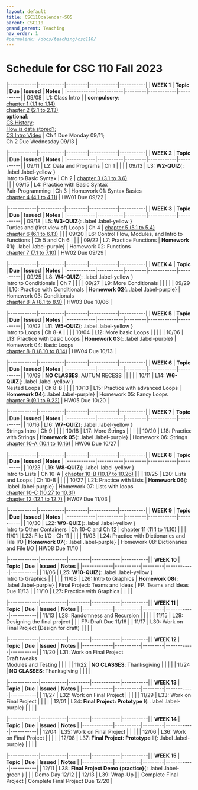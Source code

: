 ```yaml
---
layout: default
title: CSC110calendar-S05
parent: CSC110
grand_parent: Teaching
nav_order: 1
#permalink: /docs/teaching/csc110/
---
```



# Schedule for CSC 110 Fall 2023



|------------|-----------|---------|------------|-----------|
| **WEEK 1** | **Topic** | **Due** | **Issued** | **Notes** |
|------------|-----------|---------|------------|-----------|
| 09/08      | L1: Class Intro  |      | **compulsory**:<br>[chapter 1 (1.1 to 1.14)](https://runestone.academy/ns/books/published/thinkcspy/index.html)<br>[chapter 2 (2.1 to 2.13)](https://runestone.academy/ns/books/published/thinkcspy/index.html)<br>**optional**:<br>[CS History](historyOfComputing.html);<br>[How is data stored?](dataStorage.html);<br><a href="https://youtu.be/O5nskjZ_GoI" target="_blank">CS Intro Video</a> |  Ch 1 Due Monday 09/11;<br>Ch 2 Due Wednesday 09/13 |



|------------|-----------|---------|------------|-----------|
| **WEEK 2** | **Topic** | **Due** | **Issued** | **Notes** |
|------------|-----------|---------|------------|-----------|
| 09/11      | L2: Data and Programs  | Ch 1 |  |      |
| 09/13      | L3: **W2-QUIZ**{: .label .label-yellow }<br>Intro to Basic Syntax   | Ch 2 | [chapter 3 (3.1 to 3.6)](https://runestone.academy/ns/books/published/thinkcspy/index.html)<br> |      |
| 09/15      | L4: Practice with Basic Syntax <br> Pair-Programming  |   Ch 3   | Homework 01: Syntax Basics<br>[chapter 4 (4.1 to 4.11)](https://runestone.academy/ns/books/published/thinkcspy/index.html)  | HW01 Due 09/22   |



|------------|-----------|---------|------------|-----------|
| **WEEK 3** | **Topic** | **Due** | **Issued** | **Notes** |
|------------|-----------|---------|------------|-----------|
| 09/18      | L5: **W3-QUIZ**{: .label .label-yellow }<br>Turtles and (first view of) Loops | Ch 4  | [chapter 5 (5.1 to 5.4)](https://runestone.academy/ns/books/published/thinkcspy/index.html)<br>[chapter 6 (6.1 to 6.13)](https://runestone.academy/ns/books/published/thinkcspy/index.html) |    |
| 09/20      | L6: Control Flow, Modules, and Intro to Functions  |  Ch 5 and Ch 6   |     |    |
| 09/22      | L7: Practice Functions | **Homework 01**{: .label .label-purple}  | Homework 02: Functions<br>[chapter 7 (7.1 to 7.10)](https://runestone.academy/ns/books/published/thinkcspy/index.html)  | HW02 Due 09/29  |



|------------|-----------|---------|------------|-----------|
| **WEEK 4** | **Topic** | **Due** | **Issued** | **Notes** |
|------------|-----------|---------|------------|-----------|
| 09/25      | L8: **W4-QUIZ**{: .label .label-yellow }<br>Intro to Conditionals  | Ch 7   |    |     |
| 09/27      | L9: More Conditionals  |     |      |     |
| 09/29      | L10: Practice with Conditionals  | **Homework 02**{: .label .label-purple} | Homework 03: Conditionals<br>[chapter 8-A (8.1 to 8.9)](https://runestone.academy/ns/books/published/thinkcspy/index.html)  | HW03 Due 10/06   |



|------------|-----------|---------|------------|-----------|
| **WEEK 5** | **Topic** | **Due** | **Issued** | **Notes** |
|------------|-----------|---------|------------|-----------|
| 10/02      | L11: **W5-QUIZ**{: .label .label-yellow }<br>Intro to Loops	| Ch 8-A   |     |     |
| 10/04      | L12: More basic Loops      |    |    |    |
| 10/06      | L13: Practice with basic Loops    |  **Homework 03**{: .label .label-purple} | Homework 04:  Basic Loops<br>[chapter 8-B (8.10 to 8.14)](https://runestone.academy/ns/books/published/thinkcspy/index.html)     | HW04 Due 10/13   |



|------------|-----------|---------|------------|-----------|
| **WEEK 6** | **Topic** | **Due** | **Issued** | **Notes** |
|------------|-----------|---------|------------|-----------|
| 10/09      | **NO CLASSES**: AUTUM RECESS |  |  |  |
| 10/11      | L14: **W6-QUIZ**{: .label .label-yellow }<br>Nested Loops  |  Ch 8-B   |       |      |
| 10/13      | L15: Practice with advanced Loops | **Homework 04**{: .label .label-purple} | Homework 05: Fancy Loops<br>[chapter 9 (9.1 to 9.22)](https://runestone.academy/ns/books/published/thinkcspy/index.html) | HW05 Due 10/20 |



|------------|-----------|---------|------------|-----------|
| **WEEK 7** | **Topic** | **Due** | **Issued** | **Notes** |
|------------|-----------|---------|------------|-----------|
| 10/16      | L16: **W7-QUIZ**{: .label .label-yellow }<br>Strings Intro  |  Ch 9  |    |    |
| 10/18      | L17: More Strings  |    |    |     |
| 10/20      | L18: Practice with Strings    | **Homework 05**{: .label .label-purple}  | Homework 06: Strings<br>[chapter 10-A (10.1 to 10.16)](https://runestone.academy/ns/books/published/thinkcspy/index.html) | HW06 Due 10/27     |



|------------|-----------|---------|------------|-----------|
| **WEEK 8** | **Topic** | **Due** | **Issued** | **Notes** |
|------------|-----------|---------|------------|-----------|
| 10/23      | L19: **W8-QUIZ**{: .label .label-yellow }<br>Intro to Lists        | Ch 10-A | [chapter 10-B (10.17 to 10.26)](https://runestone.academy/ns/books/published/thinkcspy/index.html)  |      |
| 10/25      | L20: Lists and Loops       |  Ch 10-B   |            |      |
| 10/27      | L21: Practice with Lists   | **Homework 06**{: .label .label-purple} | Homework 07: Lists with loops<br>[chapter 10-C (10.27 to 10.31)](https://runestone.academy/ns/books/published/thinkcspy/index.html)<br>[chapter 12 (12.1 to 12.7)](https://runestone.academy/ns/books/published/thinkcspy/index.html)  | HW07 Due 11/03     |



|------------|-----------|---------|------------|-----------|
| **WEEK 9** | **Topic** | **Due** | **Issued** | **Notes** |
|------------|-----------|---------|------------|-----------|
| 10/30      | L22: **W9-QUIZ**{: .label .label-yellow }<br>Intro to Other Containers |  Ch 10-C and Ch 12 |  [chapter 11 (11.1 to 11.10)](https://runestone.academy/ns/books/published/thinkcspy/index.html) |       |
| 11/01      | L23: File I/O  |  Ch 11  |     |     |
| 11/03      | L24: Practice with Dictionaries and File I/O   | **Homework 07**{: .label .label-purple}  | Homework 08: Dictionaries and File I/O  | HW08 Due 11/10  |



|-------------|-----------|---------|------------|-----------|
| **WEEK 10** | **Topic** | **Due** | **Issued** | **Notes** |
|-------------|-----------|---------|------------|-----------|
| 11/06       | L25: **W10-QUIZ**{: .label .label-yellow }<br>Intro to Graphics  |   |   |   |
| 11/08       | L26: Intro to Graphics | **Homework 08**{: .label .label-purple}  | Final Project: Teams and Ideas | FP: Teams and Ideas Due 11/13 |
| 11/10       | L27: Practice with Graphics |   |   |    |




|-------------|-----------|---------|------------|-----------|
| **WEEK 11** | **Topic** | **Due** | **Issued** | **Notes** |
|-------------|-----------|---------|------------|-----------|
| 11/13       | L28: Randomness and Recursion |   |    |    |
| 11/15       | L29: Designing the final project  |   |  | FP: Draft Due 11/16 |
| 11/17       | L30: Work on Final Project (Design for draft) |   |    |    |

<!-- **FP: Teams and Ideas**{: .label .label-purple} -->


|-------------|-----------|---------|------------|-----------|
| **WEEK 12** | **Topic** | **Due** | **Issued** | **Notes** |
|-------------|-----------|---------|------------|-----------|
| 11/20       | L31: Work on Final Project<br>Draft tweaks<br>Modules and Testing  |  |  |  |
| 11/22       | **NO CLASSES**:  Thanksgiving  |     |     |     |
| 11/24       | **NO CLASSES**:  Thanksgiving  |     |     |     |

<!-- **Final Project: Draft**{: .label .label-purple} -->

|-------------|-----------|---------|------------|-----------|
| **WEEK 13** | **Topic** | **Due** | **Issued** | **Notes** |
|-------------|-----------|---------|------------|-----------|
| 11/27       | L32: Work on Final Project  |  |  |  |
| 11/29       | L33: Work on Final Project  |     |     |     |
| 12/01       | L34: **Final Project: Prototype I**{: .label .label-purple}  |     |     |     | 

<!-- **Final Project: Functions and Tests**{: .label .label-purple} -->


|-------------|-----------|---------|------------|-----------|
| **WEEK 14** | **Topic** | **Due** | **Issued** | **Notes** |
|-------------|-----------|---------|------------|-----------|
| 12/04       | L35: Work on Final Project  |     |     |     |
| 12/06       | L36: Work on Final Project  |     |     |     |
| 12/08       | L37: **Final Project: Prototype II**{: .label .label-purple}   |      |  |  |

<!-- | 12/06       | L36: **Final Exam**{: .label .label-yellow }  |     |     |     | -->

|-------------|-----------|---------|------------|-----------|
| **WEEK 15** | **Topic** | **Due** | **Issued** | **Notes** |
|-------------|-----------|---------|------------|-----------|
| 12/11       | L38: **Final Project Demo (practice)**{: .label .label-green }  |  |  | Demo Day 12/12 |
| 12/13       | L39: Wrap-Up  |      |   Complete Final Project   |  Complete Final Project Due 12/20    |


